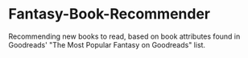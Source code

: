 # Fantasy-Book-Recommender
Recommending new books to read, based on book attributes found in Goodreads' "The Most Popular Fantasy on Goodreads" list.
